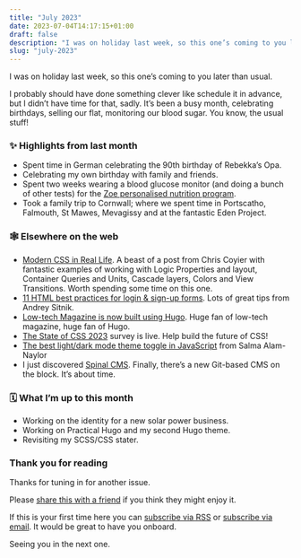 ```yaml
---
title: "July 2023"
date: 2023-07-04T14:17:15+01:00
draft: false
description: "I was on holiday last week, so this one’s coming to you later than usual."
slug: "july-2023"
---
```


I was on holiday last week, so this one’s coming to you later than usual. 

I probably should have done something clever like schedule it in advance, but I didn’t have time for that, sadly. It’s been a busy month, celebrating birthdays, selling our flat, monitoring our blood sugar. You know, the usual stuff! 


### ✨ Highlights from last month

- Spent time in German celebrating the 90th birthday of Rebekka’s Opa.
- Celebrating my own birthday with family and friends.
- Spent two weeks wearing a blood glucose monitor (and doing a bunch of other tests) for the [Zoe personalised nutrition program](https://joinzoe.com/).
- Took a family trip to Cornwall; where we spent time in Portscatho, Falmouth, St Mawes,  Mevagissy and at the fantastic Eden Project.

### 🕸 Elsewhere on the web

- [Modern CSS in Real Life](https://chriscoyier.net/2023/06/06/modern-css-in-real-life/). A beast of a post from Chris Coyier with fantastic examples of working with Logic Properties and layout, Container Queries and Units, Cascade layers, Colors and View Transitions. Worth spending some time on this one.
- [11 HTML best practices for login & sign-up forms](https://evilmartians.com/chronicles/html-best-practices-for-login-and-signup-forms). Lots of great tips from Andrey Sitnik.
- [Low-tech Magazine is now built using Hugo](https://solar.lowtechmagazine.com/2023/06/rebuilding-a-solar-powered-website/). Huge fan of low-tech magazine, huge fan of Hugo.
- [The State of CSS 2023](https://survey.devographics.com/en-US/survey/state-of-css/2023) survey is live. Help build the future of CSS!
- [The best light/dark mode theme toggle in JavaScript](https://whitep4nth3r.com/blog/best-light-dark-mode-theme-toggle-javascript/) from Salma Alam-Naylor
- I just discovered [Spinal CMS](https://spinalcms.com/). Finally, there’s a new Git-based CMS on the block. It’s about time.

### 🗓 What I’m up to this month

- Working on the identity for a new solar power business.
- Working on Practical Hugo and my second Hugo theme.
- Revisiting my SCSS/CSS stater.

### Thank you for reading

Thanks for tuning in for another issue.

Please [share this with a friend](https://harrycresswell.com/newsletter/july-2023) if you think they might enjoy it.

If this is your first time here you can [subscribe via RSS](https://harrycresswell.com/feeds/) or [subscribe via email](https://harrycresswell.us14.list-manage.com/subscribe/post?u=4e8fba8d0ab4a857159c0104e&id=d6ad2b65ca). It would be great to have you onboard.

Seeing you in the next one.
